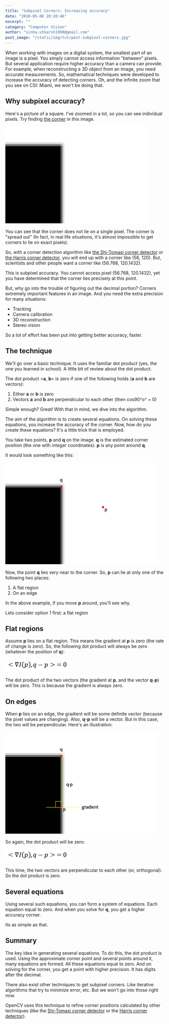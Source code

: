 ```yaml
---
title: "Subpixel Corners: Increasing accuracy"
date: "2010-05-08 20:20:46"
excerpt: ""
category: "Computer Vision"
author: "sinha.utkarsh1990@gmail.com"
post_image: "/static/img/tut/post-subpixel-corners.jpg"
---
```

When working with images on a digital system, the smallest part of an image is a pixel. You simply cannot access information "between" pixels. But several application require higher accuracy than a camera can provide. For example, when reconstructing a 3D object from an image, you need accurate measurements. So, mathematical techniques were developed to increase the accuracy of detecting corners. Oh, and the infinite zoom that you see on CSI: Miami, we won't be doing that. 

## Why subpixel accuracy?

Here's a picture of a square. I've zoomed in a lot, so you can see individual pixels. Try finding [the corner](/tutorials/features/) in this image. 

![](/static/img/tut/corner-multiple-pixels.jpg)

You can see that the corner does not lie on a single pixel. The corner is "spread out" (In fact, in real life situations, it's almost impossible to get corners to lie on exact pixels).

So, with a corner detection algorithm like [the Shi-Tomasi corner detector](/tutorials/shitomasi-corner-detector/) or [the Harris corner detector](/tutorials/harris-corner-detector/), you will end up with a corner like (56, 120). But, scientists and other people want a corner like (56.768, 120.1432). 

This is subpixel accuracy. You cannot access pixel (56.768, 120.1432), yet you have determined that the corner lies precisely at this point.

But, why go into the trouble of figuring out the decimal portion? Corners extremely important features in an image. And you need the extra precision for many situations: 

  * Tracking
  * Camera calibration
  * 3D reconstruction
  * Stereo vision

So a lot of effort has been put into getting better accuracy, faster. 

## The technique

We'll go over a basic technique. It uses the familiar dot product (yes, the one you learned in school). A little bit of review about the dot product.

The dot product <**a**, **b**> is zero if one of the following holds (**a** and **b** are vectors): 

  1. Either **a** or **b** is zero
  2. Vectors **a** and **b** are perpendicular to each other (then cos90^o^ = 0)

Simple enough? Great! With that in mind, we dive into the algorithm.

The aim of the algorithm is to create several equations. On solving these equations, you increase the accuracy of the corner. Now, how do you create these equations? It's a little trick that is employed. 

You take two points, **p** and **q** on the image. **q** is the estimated corner position (the one with integer coordinates). **p** is any point around **q**.

It would look something like this: 

![](/static/img/tut/subpixel-two-points1.jpg)

Now, the point **q** lies very near to the corner. So, **p** can lie at only one of the following two places: 

  1. A flat region
  2. On an edge

In the above example, if you move **p** around, you'll see why.

Lets consider option 1 first: a flat region

## Flat regions

Assume **p** lies on a flat region. This means the gradient at **p** is zero (the rate of change is zero). So, the following dot product will always be zero (whatever the position of **q**):

![](/static/img/tut/subpixel-zero-equation.jpg)

The dot product of the two vectors (the gradient at **p**, and the vector **q**-**p**) will be zero. This is because the gradient is always zero.

## On edges

When **p** lies on an edge, the gradient will be some definite vector (because the pixel values are changing). Also, **q**-**p** will be a vector. But in this case, the two will be perpendicular. Here's an illustration:

![](/static/img/tut/subpixel-two-points-edge.jpg)

So again, the dot product will be zero: 

![](/static/img/tut/subpixel-zero-equation.jpg)

This time, the two vectors are perpendicular to each other (or, orthogonal). So the dot product is zero. 

## Several equations

Using several such equations, you can form a system of equations. Each equation equal to zero. And when you solve for **q**, you get a higher accuracy corner.

Its as simple as that.

## Summary

The key idea in generating several equations. To do this, the dot product is used. Using the approximate corner point and several points around it, many equations are formed. All these equations equal to zero. And on solving for the corner, you get a point with higher precision. It has digits after the decimal.

There also exist other techniques to get subpixel corners. Like iterative algorithms that try to minimize error, etc. But we won't go into those right now.

OpenCV uses this technique to refine corner positions calculated by other techniques (like the [Shi-Tomasi corner detector](/tutorials/shitomasi-corner-detector/) or the [Harris corner detector](/tutorials/harris-corner-detector/)).
